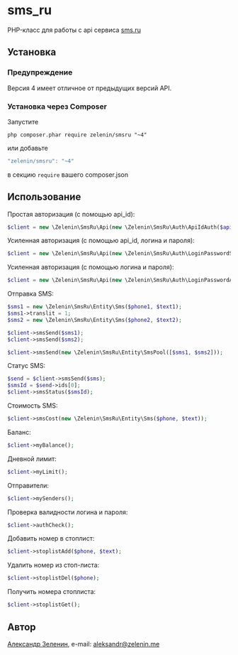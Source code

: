 # sms_ru

PHP-класс для работы с api сервиса [sms.ru](http://sms.ru)

## Установка

### Предупреждение

Версия 4 имеет отличное от предыдущих версий API.

### Установка через Composer

Запустите

```
php composer.phar require zelenin/smsru "~4"
```

или добавьте

```js
"zelenin/smsru": "~4"
```

в секцию ```require``` вашего composer.json

## Использование

Простая авторизация (с помощью api_id):

```php
$client = new \Zelenin\SmsRu\Api(new \Zelenin\SmsRu\Auth\ApiIdAuth($apiId));
```

Усиленная авторизация (с помощью api_id, логина и пароля):

```php
$client = new \Zelenin\SmsRu\Api(new \Zelenin\SmsRu\Auth\LoginPasswordSecureAuth($login, $password, $apiId));
```

Усиленная авторизация (с помощью логина и пароля):

```php
$client = new \Zelenin\SmsRu\Api(new \Zelenin\SmsRu\Auth\LoginPasswordAuth($login, $password));
```

Отправка SMS:

```php
$sms1 = new \Zelenin\SmsRu\Entity\Sms($phone1, $text1);
$sms1->translit = 1;
$sms2 = new \Zelenin\SmsRu\Entity\Sms($phone2, $text2);

$client->smsSend($sms1);
$client->smsSend($sms2);

$client->smsSend(new \Zelenin\SmsRu\Entity\SmsPool([$sms1, $sms2]));
```

Статус SMS:

```php
$send = $client->smsSend($sms);
$smsId = $send->ids[0];
$client->smsStatus($smsId);
```

Стоимость SMS:

```php
$client->smsCost(new \Zelenin\SmsRu\Entity\Sms($phone, $text));
```

Баланс:

```php
$client->myBalance();
```

Дневной лимит:

```php
$client->myLimit();
```

Отправители:

```php
$client->mySenders();
```

Проверка валидности логина и пароля:

```php
$client->authCheck();
```

Добавить номер в стоплист:

```php
$client->stoplistAdd($phone, $text);
```

Удалить номер из стоп-листа:

```php
$client->stoplistDel($phone);
```

Получить номера стоплиста:

```php
$client->stoplistGet();
```

## Автор

[Александр Зеленин](https://github.com/zelenin/), e-mail: [aleksandr@zelenin.me](mailto:aleksandr@zelenin.me)
